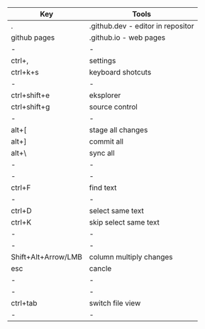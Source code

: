 

| Key | Tools |
| --- | ----- |
| .   | .github.dev - editor in repositor |
| github pages   | .github.io - web pages |
| -   | - |
| ctrl+,   | settings |
| ctrl+k+s   | keyboard shotcuts |
| -   | - |
| ctrl+shift+e   | eksplorer |
| ctrl+shift+g   | source control |
| -   | - |
| alt+[   | stage all changes |
| alt+]   | commit all  |
| alt+\   | sync all  |
| -   | - |
| -   | - |
| ctrl+F   | find text |
| -   | - |
| ctrl+D   | select same text  |
| ctrl+K   | skip select same text  |
| -   | - |
| -   | - |
| Shift+Alt+Arrow/LMB   | column multiply changes |
| esc   | cancle  |
| -   | - |
| -   | - |
| ctrl+tab | switch file view |
| -   | - |
